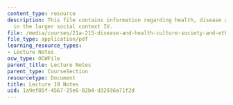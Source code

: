 ```yaml
---
content_type: resource
description: This file contains information regarding health, disease and healing
  in the larger social context IV.
file: /media/courses/21a-215-disease-and-health-culture-society-and-ethics-spring-2012/1a9ef85f456725e682b4d32936a71f2d_MIT21A_215S12_lecture_19.pdf
file_type: application/pdf
learning_resource_types:
- Lecture Notes
ocw_type: OCWFile
parent_title: Lecture Notes
parent_type: CourseSection
resourcetype: Document
title: Lecture 19 Notes
uid: 1a9ef85f-4567-25e6-82b4-d32936a71f2d
---
```

